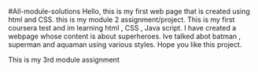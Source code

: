 #All-module-solutions
Hello, this is my first web page that is created using html and CSS. 
this is my module 2 assignment/project.
This is my first coursera test and im learning html , CSS , Java script.
I have created a webpage whose content is about superheroes. Ive talked abot batman , superman and aquaman using various styles.
Hope you like this project. 

This is my 3rd module assignment
